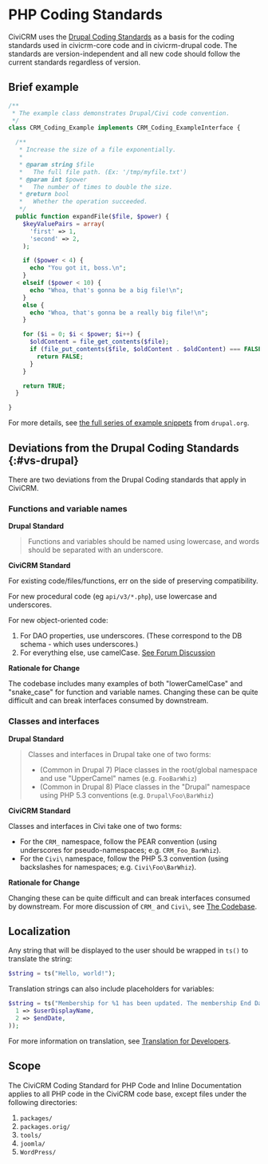 # PHP Coding Standards

CiviCRM uses the [Drupal Coding Standards](https://www.drupal.org/docs/develop/standards) as a basis for the coding standards used in civicrm-core code and in civicrm-drupal code.
The standards are version-independent and all new code should follow the current standards regardless of version. 

## Brief example

```php
/**
 * The example class demonstrates Drupal/Civi code convention.
 */
class CRM_Coding_Example implements CRM_Coding_ExampleInterface {

  /**
   * Increase the size of a file exponentially.
   *
   * @param string $file
   *   The full file path. (Ex: '/tmp/myfile.txt')
   * @param int $power
   *   The number of times to double the size.
   * @return bool
   *   Whether the operation succeeded.
   */
  public function expandFile($file, $power) {
    $keyValuePairs = array(
      'first' => 1,
      'second' => 2,
    );

    if ($power < 4) {
      echo "You got it, boss.\n";
    }
    elseif ($power < 10) {
      echo "Whoa, that's gonna be a big file!\n";
    }
    else {
      echo "Whoa, that's gonna be a really big file!\n";
    }

    for ($i = 0; $i < $power; $i++) {
      $oldContent = file_get_contents($file);
      if (file_put_contents($file, $oldContent . $oldContent) === FALSE) {
        return FALSE;
      }
    }

    return TRUE;
  }

}
```

For more details, see [the full series of example snippets](https://www.drupal.org/docs/develop/standards/coding-standards) from `drupal.org`.

## Deviations from the Drupal Coding Standards {:#vs-drupal}

There are two deviations from the Drupal Coding standards that apply in CiviCRM.

### Functions and variable names

**Drupal Standard**

> Functions and variables should be named using lowercase, and words should be separated with an underscore.

**CiviCRM Standard**

For existing code/files/functions, err on the side of preserving compatibility.

For new procedural code (eg `api/v3/*.php`), use lowercase and underscores.
 
For new object-oriented code:

1. For DAO properties, use underscores. (These correspond to the DB schema - which uses underscores.)
2. For everything else, use camelCase. [See Forum Discussion](http://forum.civicrm.org/index.php/topic,35519.0.html)

**Rationale for Change**

The codebase includes many examples of both "lowerCamelCase" and "snake_case" for function and variable names. Changing these can be quite difficult and can break interfaces consumed by downstream.


### Classes and interfaces

**Drupal Standard**

> Classes and interfaces in Drupal take one of two forms:
> 
> * (Common in Drupal 7) Place classes in the root/global namespace and use "UpperCamel" names (e.g. `FooBarWhiz`)
> * (Common in Drupal 8) Place classes in the "Drupal\" namespace using PHP 5.3 conventions (e.g. `Drupal\Foo\BarWhiz`)


**CiviCRM Standard**

Classes and interfaces in Civi take one of two forms:

* For the `CRM_` namespace, follow the PEAR convention (using underscores for pseudo-namespaces; e.g. `CRM_Foo_BarWhiz`).
* For the `Civi\` namespace, follow the PHP 5.3 convention (using backslashes for namespaces; e.g. `Civi\Foo\BarWhiz`).

**Rationale for Change**

Changing these can be quite difficult and can break interfaces consumed by downstream. For more discussion of `CRM_` and `Civi\`, see [The Codebase](/framework/filesystem.md).

## Localization

Any string that will be displayed to the user should be wrapped in `ts()` to translate the string:

```php
$string = ts("Hello, world!");
```

Translation strings can also include placeholders for variables:

```php
$string = ts("Membership for %1 has been updated. The membership End Date is %2.", array(
  1 => $userDisplayName,
  2 => $endDate,
));
```

For more information on translation, see [Translation for Developers](/translation/index.md).

## Scope

The CiviCRM Coding Standard for PHP Code and Inline Documentation applies to all PHP code in the CiviCRM code base, except files under the following directories:

1. `packages/`
1. `packages.orig/`
1. `tools/`
1. `joomla/`
1. `WordPress/`

